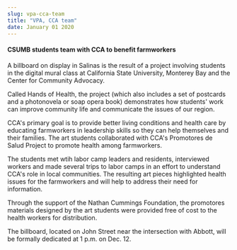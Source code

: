 ```yaml
---
slug: vpa-cca-team
title: "VPA, CCA team"
date: January 01 2020
---
```


<h4>CSUMB students team with CCA to benefit farmworkers</h4><p>A billboard on display in Salinas is the result of a project involving students in the digital mural class at California State University, Monterey Bay and the Center for Community Advocacy.
</p><p>Called Hands of Health, the project (which also includes a set of postcards and a photonovela or soap opera book) demonstrates how students' work can improve community life and communicate the issues of our region.
</p><p>CCA's primary goal is to provide better living conditions and health care by educating farmworkers in leadership skills so they can help themselves and their families. The art students collaborated with CCA's Promotores de Salud Project to promote health among farmworkers.
</p><p>The students met wtih labor camp leaders and residents, interviewed workers and made several trips to labor camps in an effort to understand CCA's role in local communities. The resulting art pieces highlighted health issues for the farmworkers and will help to address their need for information.
</p><p>Through the support of the Nathan Cummings Foundation, the promotores materials designed by the art students were provided free of cost to the health workers for distribution.
</p><p>The billboard, located on John Street near the intersection with Abbott, will be formally dedicated at 1 p.m. on Dec. 12.
</p>
